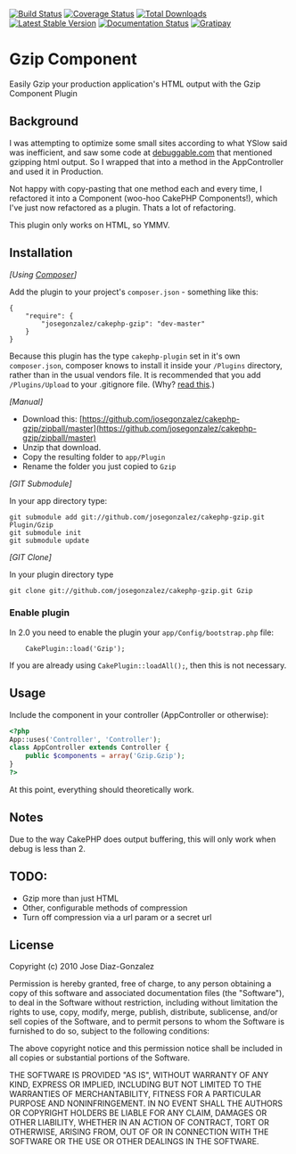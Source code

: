 [![Build Status](https://img.shields.io/travis/josegonzalez/cakephp-gzip/master.svg?style=flat-square)](https://travis-ci.org/josegonzalez/cakephp-gzip) 
[![Coverage Status](https://img.shields.io/coveralls/josegonzalez/cakephp-gzip.svg?style=flat-square)](https://coveralls.io/r/josegonzalez/cakephp-gzip?branch=master) 
[![Total Downloads](https://img.shields.io/packagist/dt/josegonzalez/cakephp-gzip.svg?style=flat-square)](https://packagist.org/packages/josegonzalez/cakephp-gzip) 
[![Latest Stable Version](https://img.shields.io/packagist/v/josegonzalez/cakephp-gzip.svg?style=flat-square)](https://packagist.org/packages/josegonzalez/cakephp-gzip) 
[![Documentation Status](https://readthedocs.org/projects/cakephp-gzip/badge/?version=latest&style=flat-square)](https://readthedocs.org/projects/cakephp-gzip/?badge=latest)
[![Gratipay](https://img.shields.io/gratipay/josegonzalez.svg?style=flat-square)](https://gratipay.com/~josegonzalez/)

# Gzip Component

Easily Gzip your production application's HTML output with the Gzip Component Plugin

## Background

I was attempting to optimize some small sites according to what YSlow said was inefficient, and saw some code at [debuggable.com](http://debuggable.com/posts/issues-with-output-buffering-in-cakephp:480f4dd5-b4fc-42a7-a5ab-4544cbdd56cb) that mentioned gzipping html output. So I wrapped that into a method in the AppController and used it in Production.

Not happy with copy-pasting that one method each and every time, I refactored it into a Component (woo-hoo CakePHP Components!), which I've just now refactored as a plugin. Thats a lot of refactoring.

This plugin only works on HTML, so YMMV.

## Installation

_[Using [Composer](http://getcomposer.org/)]_

Add the plugin to your project's `composer.json` - something like this:

    {
        "require": {
            "josegonzalez/cakephp-gzip": "dev-master"
        }
    }

Because this plugin has the type `cakephp-plugin` set in it's own `composer.json`, composer knows to install it inside your `/Plugins` directory, rather than in the usual vendors file. It is recommended that you add `/Plugins/Upload` to your .gitignore file. (Why? [read this](http://getcomposer.org/doc/faqs/should-i-commit-the-dependencies-in-my-vendor-directory.md).)

_[Manual]_

* Download this: [https://github.com/josegonzalez/cakephp-gzip/zipball/master](https://github.com/josegonzalez/cakephp-gzip/zipball/master)
* Unzip that download.
* Copy the resulting folder to `app/Plugin`
* Rename the folder you just copied to `Gzip`

_[GIT Submodule]_

In your app directory type:

    git submodule add git://github.com/josegonzalez/cakephp-gzip.git Plugin/Gzip
    git submodule init
    git submodule update

_[GIT Clone]_

In your plugin directory type

    git clone git://github.com/josegonzalez/cakephp-gzip.git Gzip

### Enable plugin

In 2.0 you need to enable the plugin your `app/Config/bootstrap.php` file:

		CakePlugin::load('Gzip');

If you are already using `CakePlugin::loadAll();`, then this is not necessary.

## Usage

Include the component in your controller (AppController or otherwise):

```php
<?php
App::uses('Controller', 'Controller');
class AppController extends Controller {
    public $components = array('Gzip.Gzip');
}
?>
```

At this point, everything should theoretically work.

## Notes

Due to the way CakePHP does output buffering, this will only work when debug is less than 2.

## TODO:

- Gzip more than just HTML
- Other, configurable methods of compression
- Turn off compression via a url param or a secret url

## License

Copyright (c) 2010 Jose Diaz-Gonzalez

Permission is hereby granted, free of charge, to any person obtaining a copy
of this software and associated documentation files (the "Software"), to deal
in the Software without restriction, including without limitation the rights
to use, copy, modify, merge, publish, distribute, sublicense, and/or sell
copies of the Software, and to permit persons to whom the Software is
furnished to do so, subject to the following conditions:

The above copyright notice and this permission notice shall be included in
all copies or substantial portions of the Software.

THE SOFTWARE IS PROVIDED "AS IS", WITHOUT WARRANTY OF ANY KIND, EXPRESS OR
IMPLIED, INCLUDING BUT NOT LIMITED TO THE WARRANTIES OF MERCHANTABILITY,
FITNESS FOR A PARTICULAR PURPOSE AND NONINFRINGEMENT. IN NO EVENT SHALL THE
AUTHORS OR COPYRIGHT HOLDERS BE LIABLE FOR ANY CLAIM, DAMAGES OR OTHER
LIABILITY, WHETHER IN AN ACTION OF CONTRACT, TORT OR OTHERWISE, ARISING FROM,
OUT OF OR IN CONNECTION WITH THE SOFTWARE OR THE USE OR OTHER DEALINGS IN
THE SOFTWARE.
